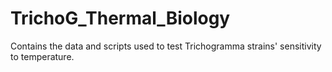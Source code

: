 # TrichoG_Thermal_Biology
Contains the data and scripts used to test Trichogramma strains' sensitivity to temperature.

